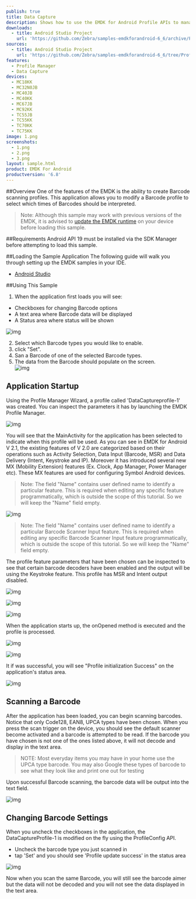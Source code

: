 ```yaml
---
publish: true
title: Data Capture
description: Shows how to use the EMDK for Android Profile APIs to manage Data Capture profiles.
downloads:
  - title: Android Studio Project
    url: 'https://github.com/Zebra/samples-emdkforandroid-6_6/archive/ProfileDataCaptureSample1.zip'
sources:
  - title: Android Studio Project
    url: 'https://github.com/Zebra/samples-emdkforandroid-6_6/tree/ProfileDataCaptureSample1'
features:
  - Profile Manager
  - Data Capture
devices:
  - MC18KK
  - MC32N0JB
  - MC40JB
  - MC40KK
  - MC67JB
  - MC92KK
  - TC55JB
  - TC55KK
  - TC70KK
  - TC75KK
image: 1.png
screenshots:
  - 1.png
  - 2.png
  - 3.png
layout: sample.html
product: EMDK For Android
productversion: '6.8'
---
```


##Overview
One of the features of the EMDK is the ability to create Barcode scanning profiles. This application allows you to modify a Barcode profile to select which times of Barcodes should be interpreted.  

>Note: Although this sample may work with previous versions of the EMDK, it is advised to [update the EMDK runtime](../../guide/setupDevice/) on your device before loading this sample.

##Requirements
Android API 19 must be installed via the SDK Manager before attempting to load this sample.

##Loading the Sample Application
The following guide will walk you through setting up the EMDK samples in your IDE.

* [Android Studio](/emdk-for-android/6-7/guide/emdksamples_androidstudio)


##Using This Sample
1) When the application first loads you will see:

* Checkboxes for changing Barcode options
* A text area where Barcode data will be displayed
* A Status area where status will be shown

![img](9.png)

2) Select which Barcode types you would like to enable.  
3) click "Set".  
4) San a Barcode of one of the selected Barcode types.  
5) The data from the Barcode should populate on the screen.  
  ![img](new.png)

## Application Startup
Using the Profile Manager Wizard, a profile called 'DataCaptureprofile-1' was created. You can inspect the parameters it has by launching the EMDK Profile Manager.

![img](10.jpg)

You will see that the MainActivity for the application has been selected to indicate when this profile will be used. As you can see in EMDK for Android V 2.1, the existing features of V 2.0 are categorized based on their operations such as Activity Selection, Data Input (Barcode, MSR) and Data Delivery (Intent, Keystroke and IP). Moreover it has introduced several new MX (Mobility Extension) features (Ex. Clock, App Manager, Power Manager etc). These MX features are used for configuring Symbol Android devices.

   > Note: The field "Name" contains user defined name to identify a particular feature. This is required when editing any specific feature programmatically, which is outside the scope of this tutorial. So we will keep the "Name" field empty.

![img](11.jpg)

   > Note: The field "Name" contains user defined name to identify a particular Barcode Scanner Input feature. This is required when editing any specific Barcode Scanner Input feature programmatically, which is outside the scope of this tutorial. So we will keep the "Name" field empty.

The profile feature parameters that have been chosen can be inspected to see that certain barcode decoders have been enabled and the output will be using the Keystroke feature. This profile has MSR and Intent output disabled.

![img](12.jpg)

![img](13.jpg)

![img](14.jpg)

When the application starts up, the onOpened method is executed and the profile is processed.

![img](15.jpg)

![img](16.jpg)

It if was successful, you will see "Profile initialization Success" on the application's status area.

![img](17.png)

## Scanning a Barcode
After the application has been loaded, you can begin scanning barcodes. Notice that only Code128, EAN8, UPCA types have been chosen. When you press the scan trigger on the device, you should see the default scanner become activated and a barcode is attempted to be read. If the barcode you have chosen is not one of the ones listed above, it will not decode and display in the text area. 

>NOTE: Most everyday items you may have in your home use the UPCA type barcode. You may also Google these types of barcode to see what they look like and print one out for testing

Upon successful Barcode scanning, the barcode data will be output into the text field.

![img](18.png)

## Changing Barcode Settings
When you uncheck the checkboxes in the application, the DataCaptureProfile-1 is modified on the fly using the ProfileConfig API. 

* Uncheck the barcode type you just scanned in 
* tap 'Set' and you should see 'Profile update success' in the status area

![img](19.png)

Now when you scan the same Barcode, you will still see the barcode aimer but the data will not be decoded and you will not see the data displayed in the text area.






















